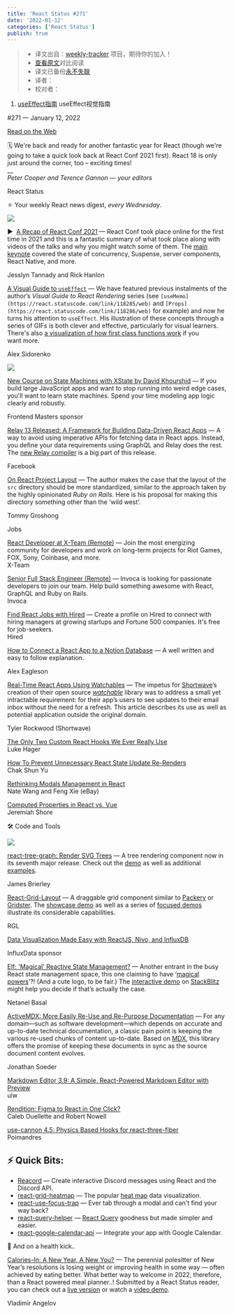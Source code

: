 ```yaml
---
title: 'React Status #271'
date: '2022-01-12'
categories: ['React Status']
publish: true
---
```

> * 译文出自：[weekly-tracker](https://github.com/FEDarling/weekly-tracker) 项目，期待你的加入！
> * [查看原文](https://react.statuscode.com/link/118281/web)对比阅读
> * 译文已备份[永不失联]()
> * 译者：
> * 校对者：

1. [useEffect指南](./a_visual_guide_to_useEffect.md) useEffect视觉指南

#​271 — January 12, 2022

[Read on the Web](https://react.statuscode.com/link/118281/web)

🗓 We're back and ready for another fantastic year for React (though we're going to take a quick look back at React Conf 2021 first). React 18 is only just around the corner, too – exciting times!  
\_\_  
_Peter Cooper and Terence Gannon — your editors_

React Status

⚛️ Your weekly React news digest, _every Wednesday_.

[![](https://res.cloudinary.com/cpress/image/upload/w_1280,e_sharpen:60/chkepxfwyol46ieebmis.jpg)](https://react.statuscode.com/link/118282/web)

▶  [A Recap of React Conf 2021](https://react.statuscode.com/link/118282/web "reactjs.org") — React Conf took place online for the first time in 2021 and this is a fantastic summary of what took place along with videos of the talks and why you might watch some of them. The [main keynote](https://react.statuscode.com/link/118283/web) covered the state of concurrency, Suspense, server components, React Native, and more.

Jesslyn Tannady and Rick Hanlon

[A Visual Guide to `useEffect`](https://react.statuscode.com/link/118284/web "alexsidorenko.com") — We have featured previous instalments of the author’s _Visual Guide to React Rendering_ series (see `[useMemo](https://react.statuscode.com/link/118285/web)` and `[Props](https://react.statuscode.com/link/118286/web)` for example) and now he turns his attention to `useEffect`. His illustration of these concepts through a series of GIFs is both clever and effective, particularly for visual learners. There's also [a visualization of how first class functions work](https://react.statuscode.com/link/118287/web) if you want more.

Alex Sidorenko

[![](https://copm.s3.amazonaws.com/c195ee88.jpg)](https://react.statuscode.com/link/118288/web)

[New Course on State Machines with XState by David Khourshid](https://react.statuscode.com/link/118288/web "frontendmasters.com") — If you build large JavaScript apps and want to stop running into weird edge cases, you'll want to learn state machines. Spend your time modeling app logic clearly and robustly.

Frontend Masters sponsor

[Relay 13 Released: A Framework for Building Data-Driven React Apps](https://react.statuscode.com/link/118289/web "github.com") — A way to avoid using imperative APIs for fetching data in React apps. Instead, you define your data requirements using GraphQL and Relay does the rest. The [new Relay compiler](https://react.statuscode.com/link/118366/web) is a big part of this release.

Facebook

[On React Project Layout](https://react.statuscode.com/link/118290/web "blog.testdouble.com") — The author makes the case that the layout of the `src` directory should be more standardized, similar to the approach taken by the highly opinionated _Ruby on Rails_. Here is his proposal for making this directory something other than the ‘wild west’.

Tommy Groshong

Jobs

[React Developer at X-Team (Remote)](https://react.statuscode.com/link/118294/web) — Join the most energizing community for developers and work on long-term projects for Riot Games, FOX, Sony, Coinbase, and more.  
X-Team

[Senior Full Stack Engineer (Remote)](https://react.statuscode.com/link/118295/web) — Invoca is looking for passionate developers to join our team. Help build something awesome with React, GraphQL and Ruby on Rails.  
Invoca

[Find React Jobs with Hired](https://react.statuscode.com/link/118296/web) — Create a profile on Hired to connect with hiring managers at growing startups and Fortune 500 companies. It's free for job-seekers.  
Hired

[How to Connect a React App to a Notion Database](https://react.statuscode.com/link/118298/web "dev.to") — A well written and easy to follow explanation.

Alex Eagleson

[Real-Time React Apps Using Watchables](https://react.statuscode.com/link/118291/web "www.shortwave.com") — The impetus for [Shortwave](https://react.statuscode.com/link/118292/web)’s creation of their open source _[watchable](https://react.statuscode.com/link/118293/web)_ library was to address a small yet intractable requirement: for their app’s users to see updates to their email inbox without the need for a refresh. This article describes its use as well as potential application outside the original domain.

Tyler Rockwood (Shortwave)

[The Only Two Custom React Hooks We Ever Really Use](https://react.statuscode.com/link/118299/web)  
Luke Hager

[How To Prevent Unnecessary React State Update Re-Renders](https://react.statuscode.com/link/118297/web)  
Chak Shun Yu

[Rethinking Modals Management in React](https://react.statuscode.com/link/118301/web)  
Nate Wang and Feng Xie (eBay)

[Computed Properties in React vs. Vue](https://react.statuscode.com/link/118302/web)  
Jeremiah Shore

🛠 Code and Tools

[![](https://res.cloudinary.com/cpress/image/upload/w_1280,e_sharpen:60/zhxndq6iavr0dehtxv4y.jpg)](https://react.statuscode.com/link/118303/web)

[react-tree-graph: Render SVG Trees](https://react.statuscode.com/link/118303/web "jpb12.github.io") — A tree rendering component now in its seventh major release. Check out the [demo](https://react.statuscode.com/link/118304/web) as well as additional [examples](https://react.statuscode.com/link/118305/web).

James Brierley

[React-Grid-Layout](https://react.statuscode.com/link/118306/web "github.com") — A draggable grid component similar to [Packery](https://react.statuscode.com/link/118307/web) or [Gridster](https://react.statuscode.com/link/118308/web). The [showcase demo](https://react.statuscode.com/link/118309/web) as well as a series of [focused demos](https://react.statuscode.com/link/118310/web) illustrate its considerable capabilities.

RGL

[Data Visualization Made Easy with ReactJS, Nivo, and InfluxDB](https://react.statuscode.com/link/118311/web "www.influxdata.com")

InfluxData sponsor

[Elf: 'Magical' Reactive State Management?](https://react.statuscode.com/link/118312/web "github.com") — Another entrant in the busy React state management space, this one claiming to have ‘[magical powers](https://react.statuscode.com/link/118313/web)’?! (And a cute logo, to be fair.) The [interactive demo](https://react.statuscode.com/link/118314/web) on [StackBlitz](https://react.statuscode.com/link/118315/web) might help you decide if that’s actually the case.

Netanel Basal

[ActiveMDX: More Easily Re-Use and Re-Purpose Documentation](https://react.statuscode.com/link/118316/web "active-mdx.soederpop.com") — For any domain—such as software development—which depends on accurate and up-to-date technical documentation, a classic pain point is keeping the various re-used chunks of content up-to-date. Based on [MDX](https://react.statuscode.com/link/118317/web), this library offers the promise of keeping these documents in sync as the source document content evolves.

Jonathan Soeder

[Markdown Editor 3.9: A Simple, React-Powered Markdown Editor with Preview](https://react.statuscode.com/link/118318/web)  
uiw

[Rendition: Figma to React in One Click?](https://react.statuscode.com/link/118319/web)  
Caleb Ouellette and Robert Nowell

[use-cannon 4.5: Physics Based Hooks for react-three-fiber](https://react.statuscode.com/link/118320/web)  
Poimandres

⚡️ Quick Bits:
--------------

*   [Reacord](https://react.statuscode.com/link/118321/web) — Create interactive Discord messages using React and the Discord API.
*   [react-grid-heatmap](https://react.statuscode.com/link/118322/web) — The popular [heat map](https://react.statuscode.com/link/118323/web) data visualization.
*   [react-use-focus-trap](https://react.statuscode.com/link/118324/web) — Ever tab through a modal and can't find your way back?
*   [react-query-helper](https://react.statuscode.com/link/118325/web) — [React Query](https://react.statuscode.com/link/118326/web) goodness but made simpler and easier.
*   [react-google-calendar-api](https://react.statuscode.com/link/118327/web) — Integrate your app with Google Calendar.

🥦 And on a health kick..

[Calories-In: A New Year, A New You?](https://react.statuscode.com/link/118328/web "github.com") — The perennial polesitter of New Year’s resolutions is losing weight or improving health in some way — often achieved by eating better. What better way to welcome in 2022, therefore, than a React powered meal planner..! Submitted by a React Status reader, you can check out a [live version](https://react.statuscode.com/link/118329/web) or watch a [video demo](https://react.statuscode.com/link/118330/web).

Vladimir Angelov